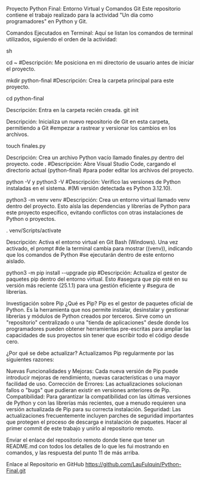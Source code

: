 Proyecto Python Final: Entorno Virtual y Comandos Git
Este repositorio contiene el trabajo realizado para la actividad "Un día como programadores"
en Python y Git.

Comandos Ejecutados en Terminal:
Aquí se listan los comandos de terminal utilizados, siguiendo el orden de la actividad:

sh

cd ~ #Descripción: Me posiciona en mi directorio de usuario antes de iniciar el proyecto.

mkdir python-final #Descripción: Crea la carpeta principal para este proyecto.

cd python-final

Descripción: Entra en la carpeta recién creada.
git init

Descripción: Inicializa un nuevo repositorio de Git en esta carpeta, permitiendo a Git
#empezar a rastrear y versionar los cambios en los archivos.

touch finales.py

Descripción: Crea un archivo Python vacío llamado finales.py dentro del proyecto.
code . #Descripción: Abre Visual Studio Code, cargando el directorio actual (python-final) #para poder editar los archivos del proyecto.

python -V y python3 -V #Descripción: Verifico las versiones de Python instaladas en el sistema. #(Mi versión detectada es Python 3.12.10).

python3 -m venv venv #Descripción: Crea un entorno virtual llamado venv dentro del proyecto. Esto aísla las dependencias y librerías de Python para este proyecto específico, evitando conflictos con otras instalaciones de Python o proyectos.

. venv/Scripts/activate

Descripción: Activa el entorno virtual en Git Bash (Windows). Una vez activado, el prompt
#de la terminal cambia para mostrar ((venv)), indicando que los comandos de Python #se ejecutarán dentro de este entorno aislado.

python3 -m pip install --upgrade pip #Descripción: Actualiza el gestor de paquetes pip dentro del entorno virtual. Esto
#asegura que pip esté en su versión más reciente (25.1.1) para una gestión eficiente y #segura de librerías.

Investigación sobre Pip
¿Qué es Pip?
Pip es el gestor de paquetes oficial de Python. Es la herramienta que nos permite instalar,
desinstalar y gestionar librerías y módulos de Python creados por terceros. Sirve como
un "repositorio" centralizado o una "tienda de aplicaciones" desde donde los programadores pueden
obtener herramientas pre-escritas para ampliar las capacidades de sus proyectos sin tener que
escribir todo el código desde cero.

¿Por qué se debe actualizar?
Actualizamos Pip regularmente por las siguientes razones:

Nuevas Funcionalidades y Mejoras: Cada nueva versión de Pip puede introducir mejoras
de rendimiento, nuevas características o una mayor facilidad de uso.
Corrección de Errores: Las actualizaciones solucionan fallos o "bugs" que pudieran
existir en versiones anteriores de Pip.
Compatibilidad: Para garantizar la compatibilidad con las últimas versiones de Python
y con las librerías más recientes, que a menudo requieren una versión actualizada de Pip
para su correcta instalación.
Seguridad: Las actualizaciones frecuentemente incluyen parches de seguridad importantes
que protegen el proceso de descarga e instalación de paquetes.
Hacer al primer commit de este trabajo y unirlo al repositorio remoto.

Enviar el enlace del repositorio remoto donde tiene que tener un README.md con todos los detalles de lo que les fui mostrando en comandos, y las respuesta del punto 11 de más arriba.

Enlace al Repositorio en GitHub
https://github.com/LauFulquin/Python-Final.git
